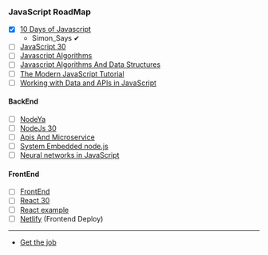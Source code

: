 ### JavaScript RoadMap
- [x] [10 Days of Javascript](https://www.hackerrank.com/domains/tutorials/10-days-of-javascript)
   - Simon_Says ✔
- [ ] [JavaScript 30](https://javascript30.com/) 
- [ ] [Javascript Algorithms](https://github.com/trekhleb/javascript-algorithms)
- [ ] [Javascript Algorithms And Data Structures](https://www.freecodecamp.org/)  
- [ ] [The Modern JavaScript Tutorial](https://javascript.info/)  
- [ ] [Working with Data and APIs in JavaScript](https://www.youtube.com/playlist?list=PLRqwX-V7Uu6YxDKpFzf_2D84p0cyk4T7X)

#### BackEnd 
- [ ] [NodeYa](http://www.tutorialesprogramacionya.com/javascriptya/nodejsya/) 
- [ ] [NodeJs 30](https://www.nodejsera.com/30-days-of-node.html)   
- [ ] [Apis And Microservice](https://www.freecodecamp.org/)   
- [ ] [System Embedded node.js](http://embeddednodejs.com/)
- [ ] [Neural networks in JavaScript](https://scrimba.com/g/gneuralnetworks) 

#### FrontEnd 
- [ ] [FrontEnd](https://frontendmasters.com/books/front-end-handbook/2019/) 
- [ ] [React 30](https://www.fullstackreact.com/30-days-of-react/) 
- [ ] [React example](https://reactjsexample.com/)
- [ ] [Netlify](https://www.netlify.com) (Frontend Deploy)
_____
- [Get the job](https://github.com/FernandoFH/Programming_Interview_Study_Plan)
